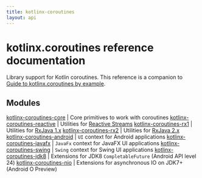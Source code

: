 ```yaml
---
title: kotlinx-coroutines
layout: api
---
```


# kotlinx.coroutines reference documentation

Library support for Kotlin coroutines. This reference is a companion to 
[Guide to kotlinx.coroutines by example](https://github.com/Kotlin/kotlinx.coroutines/blob/master/coroutines-guide.md).

## Modules

[kotlinx-coroutines-core](kotlinx-coroutines-core)         | Core primitives to work with coroutines
[kotlinx-coroutines-reactive](kotlinx-coroutines-reactive) | Utilities for [Reactive Streams](http://www.reactive-streams.org)
[kotlinx-coroutines-rx1](kotlinx-coroutines-rx1)           | Utilities for [RxJava 1.x](https://github.com/ReactiveX/RxJava/tree/1.x)
[kotlinx-coroutines-rx2](kotlinx-coroutines-rx2)           | Utilities for [RxJava 2.x](https://github.com/ReactiveX/RxJava)
[kotlinx-coroutines-android](kotlinx-coroutines-android)   | `UI` context for Android applications
[kotlinx-coroutines-javafx](kotlinx-coroutines-javafx)     | `JavaFx` context for JavaFX UI applications
[kotlinx-coroutines-swing](kotlinx-coroutines-swing)       | `Swing` context for Swing UI applications
[kotlinx-coroutines-jdk8](kotlinx-coroutines-jdk8)         | Extensions for JDK8 `CompletableFuture` (Android API level 24)
[kotlinx-coroutines-nio](kotlinx-coroutines-nio)           | Extensions for asynchronous IO on JDK7+ (Android O Preview)
